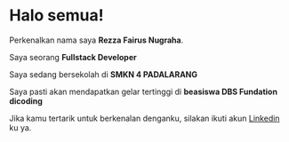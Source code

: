 # Halo semua! 

Perkenalkan nama saya **Rezza Fairus Nugraha**.<br>

Saya seorang **Fullstack Developer**

Saya sedang bersekolah di **SMKN 4 PADALARANG**

Saya pasti akan mendapatkan gelar tertinggi di **beasiswa DBS Fundation dicoding**

Jika kamu tertarik untuk berkenalan denganku, silakan ikuti akun [Linkedin](https://www.linkedin.com/in/rezza-fairus-nugraha-64851333b/) ku ya.
